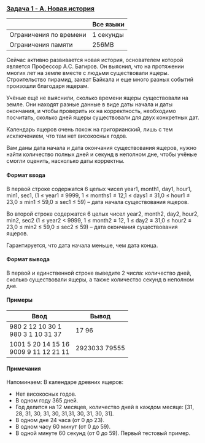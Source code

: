 
### [Задача 1 - A. Новая история](https://www.youtube.com/watch?v=Y_DICMm9lxA)

|                        | Все языки |
| ---------------------- |-----------|
| Ограничения по времени | 1 секунды |
| Ограничения памяти     | 256MB     |
Сейчас активно развивается новая история, основателем которой является Профессор А.С. Багиров. Он выяснил, что на протяжении многих лет на земле вместе с людьми существовали ящеры. Строительство пирамид, захват Байкала и еще много разных событий произошли благодаря ящерам.

Учёные ещё не выяснили, сколько времени ящеры существовали на земле. Они находят разные данные в виде даты начала и даты окончания, и чтобы проверить их на корректность, необходимо посчитать, сколько дней ящеры существовали для двух конкретных дат.

Календарь ящеров очень похож на григорианский, лишь с тем исключением, что там нет високосных годов.

Вам даны дата начала и дата окончания существования ящеров, нужно найти количество полных дней и секунд в неполном дне, чтобы учёные смогли оценить, насколько даты корректны.

#### Формат ввода
В первой строке содержатся 6 целых чисел уеаr1, month1, day1, hour1, min1, sec1, (1 ≤ year1 ≤ 9999, 1 ≤ months1 ≤ 12,1 ≤ days1 ≤ 31,0 ≤ hour1 ≤ 23,0 ≤ min1 ≤ 59,0 ≤ sec1 ≤ 59) – дата начала существования ящеров.

Во второй строке содержатся 6 целых чисел уеаr2, month2, day2, hour2, min2, sec2 (1 ≤ year2 < 9999, 1 ≤ month2 ≤ 12, 1 ≤ day2 ≤ 31,0 ≤ hour2 ≤ 23,0 ≤ min2 ≤ 59,0 ≤ sec2 ≤ 59) – дата окончания существования ящеров.

Гарантируется, что дата начала меньше, чем дата конца.
#### Формат вывода
В первой и единственной строке выведите 2 числа: количество дней, сколько существовали ящеры, а также количество секунд в неполном дне.

#### Примеры

| Ввод                                     | Вывод         |
| ---------------------------------------- | ------------- |
| 980 2 12 10 30 1<br>980 3 1 10 31 37     | 17 96         |
| 1001 5 20 14 15 16<br>9009 9 11 12 21 11 | 2923033 79555 |
#### Примечания
Напоминаем:
В календаре древних ящеров:
- Нет високосных годов.
- В одном году 365 дней.
- Год делится на 12 месяцев, количество дней в каждом месяце: [31, 28, 31, 30, 31, 30, 31,31, 30, 31, 30, 31].
- В одном дне 24 часа (от 0 до 23).
- В одном часу 60 минут (от 0 до 59).
- В одной минуте 60 секунд (от 0 до 59).
  Первый тестовый пример.